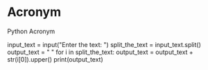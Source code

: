 # Acronym
Python Acronym

input_text = input("Enter the text: ")
split_the_text = input_text.split()
output_text = " "
for i in split_the_text:
    output_text = output_text + str(i[0]).upper()
print(output_text)
